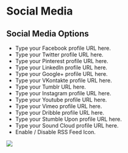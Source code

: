 # Social Media

## Social Media Options

* Type your Facebook profile URL here.
* Type your Twitter profile URL here.
* Type your Pinterest profile URL here.
* Type your LinkedIn profile URL here.
* Type your Google+ profile URL here.
* Type your VKontakte profile URL here.
* Type your Tumblr URL here.
* Type your Instagram profile URL here.
* Type your Youtube profile URL here.
* Type your Vimeo profile URL here.
* Type your Dribble profile URL here.
* Type your Stumble Upon profile URL here.
* Type your Sound Cloud profile URL here.
* Enable / Disable RSS Feed Icon.

![](http://transvelo.github.io/docs/bewear/images/theme-options-social-media.png)

